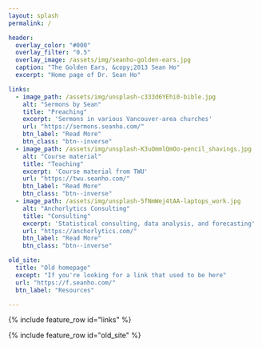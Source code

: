```yaml
---
layout: splash
permalink: /

header:
  overlay_color: "#000"
  overlay_filter: "0.5"
  overlay_image: /assets/img/seanho-golden-ears.jpg
  caption: "The Golden Ears, &copy;2013 Sean Ho"
  excerpt: "Home page of Dr. Sean Ho"

links:
  - image_path: /assets/img/unsplash-c333d6YEhi0-bible.jpg
    alt: "Sermons by Sean"
    title: "Preaching"
    excerpt: 'Sermons in various Vancouver-area churches'
    url: "https://sermons.seanho.com/"
    btn_label: "Read More"
    btn_class: "btn--inverse"
  - image_path: /assets/img/unsplash-K3uOmmlQmOo-pencil_shavings.jpg
    alt: "Course material"
    title: "Teaching"
    excerpt: 'Course material from TWU'
    url: "https://twu.seanho.com/"
    btn_label: "Read More"
    btn_class: "btn--inverse"
  - image_path: /assets/img/unsplash-5fNmWej4tAA-laptops_work.jpg
    alt: "Anchorlytics Consulting"
    title: "Consulting"
    excerpt: 'Statistical consulting, data analysis, and forecasting'
    url: "https://anchorlytics.com/"
    btn_label: "Read More"
    btn_class: "btn--inverse"

old_site:
  title: "Old homepage"
  except: "If you're looking for a link that used to be here"
  url: "https://f.seanho.com/"
  btn_label: "Resources"

---
```


{% include feature_row id="links" %}

{% include feature_row id="old_site" %}
